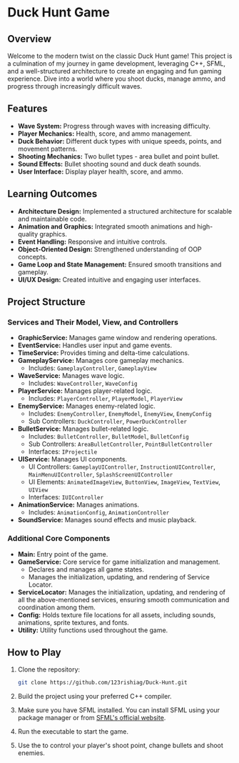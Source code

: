 # Duck Hunt Game

## Overview
Welcome to the modern twist on the classic Duck Hunt game! This project is a culmination of my journey in game development, leveraging C++, SFML, and a well-structured architecture to create an engaging and fun gaming experience. Dive into a world where you shoot ducks, manage ammo, and progress through increasingly difficult waves.

## Features
- **Wave System:** Progress through waves with increasing difficulty.
- **Player Mechanics:** Health, score, and ammo management.
- **Duck Behavior:** Different duck types with unique speeds, points, and movement patterns.
- **Shooting Mechanics:** Two bullet types - area bullet and point bullet.
- **Sound Effects:** Bullet shooting sound and duck death sounds.
- **User Interface:** Display player health, score, and ammo.

## Learning Outcomes
- **Architecture Design:** Implemented a structured architecture for scalable and maintainable code.
- **Animation and Graphics:** Integrated smooth animations and high-quality graphics.
- **Event Handling:** Responsive and intuitive controls.
- **Object-Oriented Design:** Strengthened understanding of OOP concepts.
- **Game Loop and State Management:** Ensured smooth transitions and gameplay.
- **UI/UX Design:** Created intuitive and engaging user interfaces.

## Project Structure

### Services and Their Model, View, and Controllers
- **GraphicService:** Manages game window and rendering operations.
- **EventService:** Handles user input and game events.
- **TimeService:** Provides timing and delta-time calculations.
- **GameplayService:** Manages core gameplay mechanics.
  - Includes: `GameplayController`, `GameplayView`
- **WaveService:** Manages wave logic.
  - Includes: `WaveController`, `WaveConfig`
- **PlayerService:** Manages player-related logic.
  - Includes: `PlayerController`, `PlayerModel`, `PlayerView`
- **EnemyService:** Manages enemy-related logic.
  - Includes: `EnemyController`, `EnemyModel`, `EnemyView`, `EnemyConfig`
  - Sub Controllers: `DuckController`, `PowerDuckController`
- **BulletService:** Manages bullet-related logic.
  - Includes: `BulletController`, `BulletModel`, `BulletConfig`
  - Sub Controllers: `AreaBulletController`, `PointBulletController`
  - Interfaces: `IProjectile`
- **UIService:** Manages UI components.
  - UI Controllers: `GameplayUIController`, `InstructionUIController`, `MainMenuUIController`, `SplashScreenUIController`
  - UI Elements: `AnimatedImageView`, `ButtonView`, `ImageView`, `TextView`, `UIView`
  - Interfaces: `IUIController`
- **AnimationService:** Manages animations.
  - Includes: `AnimationConfig`, `AnimationController`
- **SoundService:** Manages sound effects and music playback.

### Additional Core Components
- **Main:** Entry point of the game.
- **GameService:** Core service for game initialization and management.
  - Declares and manages all game states.
  - Manages the initialization, updating, and rendering of Service Locator.
- **ServiceLocator:** Manages the initialization, updating, and rendering of all the above-mentioned services, ensuring smooth communication and coordination among them.
- **Config:** Holds texture file locations for all assets, including sounds, animations, sprite textures, and fonts.
- **Utility:** Utility functions used throughout the game.

## How to Play

1. Clone the repository:
    ```bash
    git clone https://github.com/123rishiag/Duck-Hunt.git
    ```

2. Build the project using your preferred C++ compiler.

3. Make sure you have SFML installed. You can install SFML using your package manager or from [SFML's official website](https://www.sfml-dev.org/).

4. Run the executable to start the game.

5. Use the to control your player's shoot point, change bullets and shoot enemies.